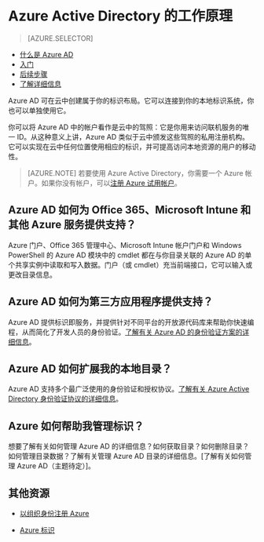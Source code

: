 <properties 
	pageTitle="Azure AD 的工作原理 - Azure 教程" 
	description="Azure AD 可在云中创建属于你的标识布局。它可以连接到你的本地标识系统，你也可以单独使用它。" 
	services="active-directory" 
	documentationCenter="" 
	authors="curtand" 
	manager="terrylan" 
	editor=""/>

<tags 
	ms.service="active-directory" 
	ms.date="04/20/2015" 
	wacn.date="05/15/2015"/>



# Azure Active Directory 的工作原理
> [AZURE.SELECTOR]
- [什么是 Azure AD](/documentation/articles/active-directory-whatis)
- [入门](/documentation/articles/active-directory-get-started)
- [后续步骤](/documentation/articles/active-directory-next-steps)
- [了解详细信息](/documentation/articles/active-directory-learn-map)

Azure AD 可在云中创建属于你的标识布局。它可以连接到你的本地标识系统，你也可以单独使用它。 

你可以将 Azure AD 中的帐户看作是云中的驾照：它是你用来访问联机服务的唯一 ID。从这种意义上讲，Azure AD 类似于云中颁发这些驾照的私用注册机构。它可以实现在云中任何位置使用相应的标识，并可提高访问本地资源的用户的移动性。 

> [AZURE.NOTE] 若要使用 Azure Active Directory，你需要一个 Azure 帐户。如果你没有帐户，可以[注册 Azure 试用帐户](/pricing/1rmb-trial)。

## Azure AD 如何为 Office 365、Microsoft Intune 和其他 Azure 服务提供支持？

Azure 门户、Office 365 管理中心、Microsoft Intune 帐户门户和 Windows PowerShell 的 Azure AD 模块中的 cmdlet 都在与你目录关联的 Azure AD 的单个共享实例中读取和写入数据。门户（或 cmdlet）充当前端接口，它可以输入或更改目录信息。 

## Azure AD 如何为第三方应用程序提供支持？
Azure AD 提供标识即服务，并提供针对不同平台的开放源代码库来帮助你快速编程，从而简化了开发人员的身份验证。[了解有关 Azure AD 的身份验证方案的详细信息](/documentation/articles/active-directory-authentication-scenarios/)。


## Azure AD 如何扩展我的本地目录？
Azure AD 支持多个最广泛使用的身份验证和授权协议。[了解有关 Azure Active Directory 身份验证协议的详细信息](https://msdn.microsoft.com/zh-CN/library/azure/dn151124.aspx)。 

## Azure 如何帮助我管理标识？
想要了解有关如何管理 Azure AD 的详细信息？如何获取目录？如何删除目录？如何管理目录数据？了解有关管理 Azure AD 目录的详细信息。[了解有关如何管理 Azure AD（主题待定）]。

## 其他资源

* [以组织身份注册 Azure](/documentation/articles/sign-up-organization)

* [Azure 标识](/documentation/articles/fundamentals-identity)



<!--HONumber=53-->